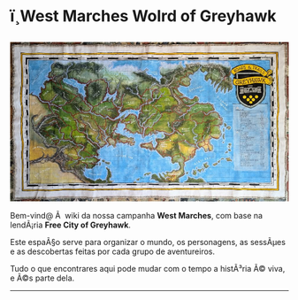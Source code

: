 ﻿
# ï¸West Marches  Wolrd of Greyhawk

![Greyhawk](greyhawk.jpg)

Bem-vind@ Ã  wiki da nossa campanha **West Marches**, com base na lendÃ¡ria **Free City of Greyhawk**.

Este espaÃ§o serve para organizar o mundo, os personagens, as sessÃµes e as descobertas feitas por cada grupo de aventureiros.

Tudo o que encontrares aqui pode mudar com o tempo  a histÃ³ria Ã© viva, e Ã©s parte dela.

---



























